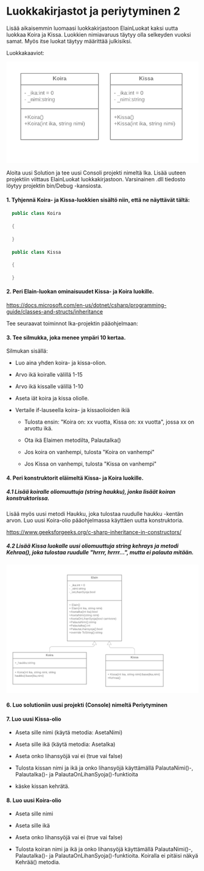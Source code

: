 # Luokkakirjastot ja periytyminen 2

Lisää aikaisemmin luomaasi luokkakirjastoon ElainLuokat kaksi uutta luokkaa Koira ja Kissa. Luokkien nimiavaruus täytyy olla selkeyden vuoksi samat. Myös itse luokat täytyy määrittää julkisiksi.  

Luokkakaaviot:

 ![luokkakaavio](KissaKoira.png)


Aloita uusi Solution ja tee uusi Consoli projekti nimeltä Ika. Lisää uuteen projektiin viittaus ElainLuokat luokkakirjastoon. Varsinainen .dll tiedosto löytyy projektin bin/Debug -kansiosta.  

#### 1. Tyhjennä Koira- ja Kissa-luokkien sisältö niin, että ne näyttävät tältä: 

```c#
  public class Koira 

  { 
  
  } 

  public class Kissa 

  { 
   
  } 
```
#### 2. Peri Elain-luokan ominaisuudet Kissa- ja Koira luokille. 

https://docs.microsoft.com/en-us/dotnet/csharp/programming-guide/classes-and-structs/inheritance 


Tee seuraavat toiminnot Ika-projektin pääohjelmaan:

#### 3. Tee silmukka, joka menee ympäri 10 kertaa. 
     
   Silmukan sisällä: 

   + Luo aina yhden koira- ja kissa-olion. 

   + Arvo ikä koiralle välillä 1-15 

   + Arvo ikä kissalle välillä 1-10 

   + Aseta iät koira ja kissa oliolle. 

   + Vertaile if-lauseella koira- ja kissaolioiden ikiä 
   
     - Tulosta ensin: "Koira on: xx vuotta, Kissa on: xx vuotta", jossa xx on arvottu ikä. 

     - Ota ikä Elaimen metodilta, PalautaIka()

     - Jos koira on vanhempi, tulosta "Koira on vanhempi" 

     - Jos Kissa on vanhempi, tulosta "Kissa on vanhempi" 



#### 4. Peri konstruktorit eläimeltä Kissa- ja Koira luokille. 

##### 4.1 Lisää koiralle oliomuuttuja (string haukku), jonka lisäät koiran konstruktorissa.
Lisää myös uusi metodi Haukku, joka tulostaa ruudulle haukku -kentän arvon.
Luo uusi Koira-olio pääohjelmassa käyttäen uutta konstruktoria.

https://www.geeksforgeeks.org/c-sharp-inheritance-in-constructors/

   
##### 4.2 Lisää Kissa luokalle uusi oliomuuttuja string kehrays ja metodi Kehraa(), joka tulostaa ruudulle "hrrrr, hrrrr...", mutta ei palauta mitään. 

![Elaimet luokkakaavio](Elainluokka.png)

#### 6. Luo solutioniin uusi projekti (Console) nimeltä Periytyminen

#### 7. Luo uusi Kissa-olio 

   + Aseta sille nimi (käytä metodia: AsetaNimi) 

   + Aseta sille ikä (käytä metodia: AsetaIka) 

   + Aseta onko lihansyöjä vai ei (true vai false) 

   + Tulosta kissan nimi ja ikä ja onko lihansyöjä käyttämällä PalautaNimi()-, PalautaIka()- ja PalautaOnLihanSyoja()-funktioita 

   + käske kissan kehrätä. 

#### 8. Luo uusi Koira-olio 

   + Aseta sille nimi 

   + Aseta sille ikä 

   + Aseta onko lihansyöjä vai ei (true vai false)

   + Tulosta koiran nimi ja ikä ja onko lihansyöjä käyttämällä PalautaNimi()-, PalautaIka()- ja PalautaOnLihanSyoja()-funktioita. Koiralla ei pitäisi näkyä Kehrää() metodia. 
  
